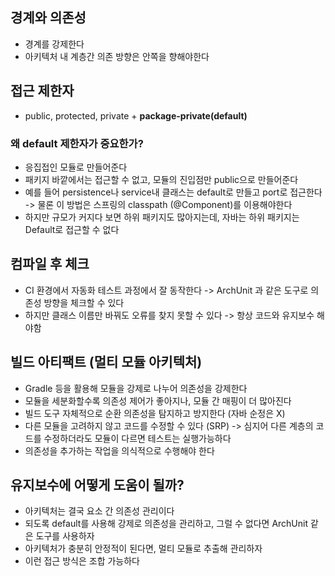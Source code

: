 ## 경계와 의존성
- 경계를 강제한다
- 아키텍처 내 계층간 의존 방향은 안쪽을 향해야한다
## 접근 제한자
- public, protected, private + **package-private(default)**
### 왜 default 제한자가 중요한가?
- 응집접인 모듈로 만들어준다
- 패키지 바깥에서는 접근할 수 없고, 모듈의 진입점만 public으로 만들어준다
- 예를 들어 persistence나 service내 클래스는 default로 만들고 port로 접근한다 
  -> 물론 이 방법은 스프링의 classpath (@Component)를 이용해야한다
- 하지만 규모가 커지다 보면 하위 패키지도 많아지는데, 자바는 하위 패키지는 Default로 접근할 수 없다
## 컴파일 후 체크
- CI 환경에서 자동화 테스트 과정에서 잘 동작한다
  -> ArchUnit 과 같은 도구로 의존성 방향을 체크할 수 있다
- 하지만 클래스 이름만 바꿔도 오류를 찾지 못할 수 있다 -> 항상 코드와 유지보수 해야함
## 빌드 아티팩트 (멀티 모듈 아키텍처)
- Gradle 등을 활용해 모듈을 강제로 나누어 의존성을 강제한다
- 모듈을 세분화할수록 의존성 제어가 좋아지나, 모듈 간 매핑이 더 많아진다
- 빌드 도구 자체적으로 순환 의존성을 탐지하고 방지한다 (자바 순정은 X)
- 다른 모듈을 고려하지 않고 코드를 수정할 수 있다 (SRP)
  -> 심지어 다른 계층의 코드를 수정하더라도 모듈이 다르면 테스트는 실행가능하다
- 의존성을 추가하는 작업을 의식적으로 수행해야 한다
## 유지보수에 어떻게 도움이 될까?
- 아키텍처는 결국 요소 간 의존성 관리이다
- 되도록 default를 사용해 강제로 의존성을 관리하고, 그럴 수 없다면 ArchUnit 같은 도구를 사용하자
- 아키텍처가 충분히 안정적이 된다면, 멀티 모듈로 추출해 관리하자
- 이런 접근 방식은 조합 가능하다